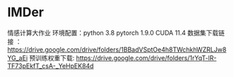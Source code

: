 # IMDer
情感计算大作业
环境配置：python 3.8  pytorch 1.9.0 CUDA 11.4
数据集下载链接 ：  https://drive.google.com/drive/folders/1BBadVSptOe4h8TWchkhWZRLJw8YG_aEi
预训练权重下载:  https://drive.google.com/drive/folders/1rYqT-lR-TF73pEkfT_csA-_YeHpEK84d
